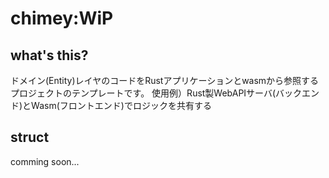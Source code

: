 # chimey:WiP

## what's this?

ドメイン(Entity)レイヤのコードをRustアプリケーションとwasmから参照するプロジェクトのテンプレートです。
使用例）Rust製WebAPIサーバ(バックエンド)とWasm(フロントエンド)でロジックを共有する

## struct

comming soon...